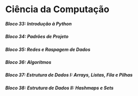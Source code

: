 # Ciência da Computação

##### Bloco 33: Introdução à Python

##### Bloco 34: Padrões de Projeto

##### Bloco 35: Redes e Raspagem de Dados

##### Bloco 36: Algorítmos

##### Bloco 37: Estrutura de Dados I: Arrays, Listas, Fila e Pilhas

##### Bloco 38: Estrutura de Dados II: Hashmaps e Sets